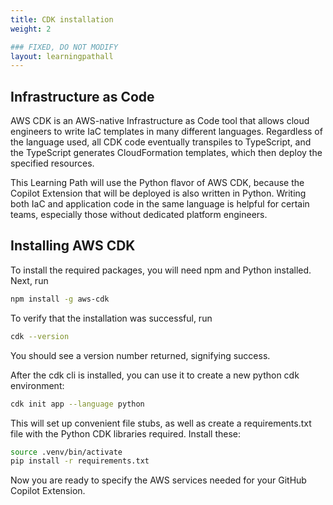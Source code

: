 ```yaml
---
title: CDK installation
weight: 2

### FIXED, DO NOT MODIFY
layout: learningpathall
---
```


## Infrastructure as Code

AWS CDK is an AWS-native Infrastructure as Code tool that allows cloud engineers to write IaC templates in many different languages. Regardless of the language used, all CDK code eventually transpiles to TypeScript, and the TypeScript generates CloudFormation templates, which then deploy the specified resources.

This Learning Path will use the Python flavor of AWS CDK, because the Copilot Extension that will be deployed is also written in Python. Writing both IaC and application code in the same language is helpful for certain teams, especially those without dedicated platform engineers.

## Installing AWS CDK

To install the required packages, you will need npm and Python installed. Next, run

```bash
npm install -g aws-cdk
```

To verify that the installation was successful, run

```bash
cdk --version
```

You should see a version number returned, signifying success.

After the cdk cli is installed, you can use it to create a new python cdk environment:

```bash
cdk init app --language python
```

This will set up convenient file stubs, as well as create a requirements.txt file with the Python CDK libraries required. Install these:

```bash
source .venv/bin/activate
pip install -r requirements.txt
```

Now you are ready to specify the AWS services needed for your GitHub Copilot Extension.

